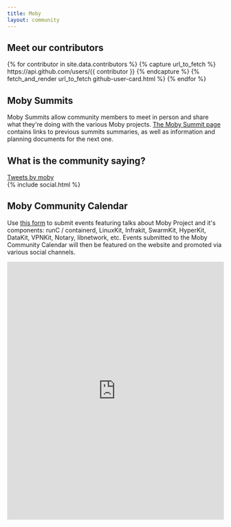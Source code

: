 ```yaml
---
title: Moby
layout: community
---
```


<section class="contributor-grid flex">
<div class="container">
<h2 class="heading-center">Meet our contributors</h2>
<div class="row">
{% for contributor in site.data.contributors %}
{% capture url_to_fetch %}
https://api.github.com/users/{{ contributor }}
{% endcapture %}
{% fetch_and_render url_to_fetch github-user-card.html %}
{% endfor %}
</div></div></section>

<!-- <section class="yout-playlist">
  <div class="container">
    <div class="row">
      <iframe width="560" height="315" src="https://www.youtube.com/embed/videoseries?list=PLkA60AVN3hh_eRYZIlUEYQFNN69iulTAk" frameborder="0" allowfullscreen></iframe>   
    </div>
  </div>
</section>  
 -->
<section class="section-community">
   <div class="container">
      <h2 class="heading-center">Moby Summits</h2>
      <p>Moby Summits allow community members to meet in person and share what they're doing with the various Moby projects. <a href="/summit/">The Moby Summit page</a> contains links to previous summits summaries, as well as information and planning documents for the next one.
      </p>
   </div>
</section>
<section class="section-community">
   <div class="container">
      <h2 class="heading-center">What is the community saying?</h2>
      <div class="twitter">
         <a class="twitter-timeline" href="https://twitter.com/moby">Tweets by moby</a> <script async src="//platform.twitter.com/widgets.js" charset="utf-8"></script>
      </div>
   </div>
</section>
<div class="strip-2">
   <div class="container">
    {% include social.html %}
   </div>
</div>
<section class="section-calendar">
   <div class="container">
   <div class="row">
      <div class="col-lg-7 block-alternate">
      <h2>Moby Community Calendar</h2>
      <p>Use <a href="https://docs.google.com/forms/d/e/1FAIpQLSfA0ptPEUOdjq6Pdxs9T4DOT_2_Hhfk3ff4vPqJG3GmTFNH4g/viewform">this form</a> to submit events featuring talks about Moby Project and it's components: runC / containerd, LinuxKit, Infrakit, SwarmKit, HyperKit, DataKit, VPNKit, Notary, libnetwork, etc.
         Events submitted to the Moby Community Calendar will then be featured on the website and promoted via various social channels.
      </p>
   	</div>
   </div>
      <div class="calendar">
         <iframe src="https://calendar.google.com/calendar/embed?src=docker.com_t5cno8bhbtjkdle3o6a0qjdtus%40group.calendar.google.com&ctz=America/Los_Angeles" style="border: 0" width="100%" height="600" frameborder="0" scrolling="no"></iframe>
      </div>
   </div>
</section>
